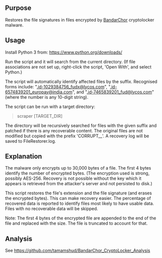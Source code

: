 Purpose
-------

Restores the file signatures in files encrypted by [BandarChor](https://www.f-secure.com/weblog/archives/00002795.html) cryptolocker malware.


Usage
-----

Install Python 3 from: https://www.python.org/downloads/

Run the script and it will search from the current directory. (If file associations are not set up, right-click the script, 'Open With', and select Python.)

The script will automatically identify affected files by the suffix. Recognised forms include: ".id-1029384756_fudx@lycos.com", ".id-6574839201_europay@india.com", and ".id-7465839201_fud@lycos.com" (where the number is any 10-digit string).

The script can be run with a target directory:

> scraper [TARGET_DIR]


The directory will be recursively searched for files with the given suffix and patched if there is any recoverable content. The original files are not modified but copied with the prefix 'CORRUPT__'. A recovery log will be saved to FileRestorer.log.


Explanation
-----------

The malware only encrypts up to 30,000 bytes of a file. The first 4 bytes identify the number of encrypted bytes. (The encryption used is strong, possibly AES-256. Recovery is not possible without the key which it appears is retrieved from the attacker's server and not persisted to disk.)

This script restores the file's extension and the file signature (and erases the encrypted bytes). This can make recovery easier. The percentage of recovered data is reported to identify files most likely to have usable data. Files with no recoverable data will be skipped.

Note: The first 4 bytes of the encrypted file are appended to the end of the file and replaced with the size. The file is truncated to account for that.

Analysis
--------

See https://github.com/tamamshud/BandarChor_CryptoLocker_Analysis
